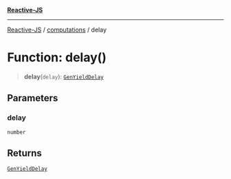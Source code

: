 [**Reactive-JS**](../../README.md)

***

[Reactive-JS](../../README.md) / [computations](../README.md) / delay

# Function: delay()

> **delay**(`delay`): [`GenYieldDelay`](../classes/GenYieldDelay.md)

## Parameters

### delay

`number`

## Returns

[`GenYieldDelay`](../classes/GenYieldDelay.md)
